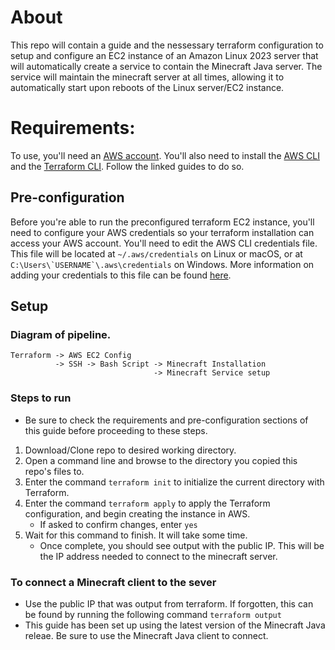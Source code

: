 # About 
This repo will contain a guide and the nessessary terraform configuration to setup and configure an EC2 instance of an Amazon Linux 2023 server that will automatically create a service to contain the Minecraft Java server. The service will maintain the minecraft server at all times, allowing it to automatically start upon reboots of the Linux server/EC2 instance.
# Requirements:
To use, you'll need an [AWS account](https://aws.amazon.com/). You'll also need to install the [AWS CLI](https://docs.aws.amazon.com/cli/latest/userguide/getting-started-install.html) and the [Terraform CLI](https://developer.hashicorp.com/terraform/tutorials/aws-get-started/install-cli). Follow the linked guides to do so. 

## Pre-configuration
Before you're able to run the preconfigured terraform EC2 instance, you'll need to configure your AWS credentials so your terraform installation can access your AWS account. 
You'll need to edit the AWS CLI credentials file. This file will be located at `~/.aws/credentials` on Linux or macOS, or at ``C:\Users\`USERNAME`\.aws\credentials`` on Windows. 
More information on adding your credentials to this file can be found [here](https://docs.aws.amazon.com/cli/latest/userguide/cli-configure-files.html).

## Setup
### Diagram of pipeline.
    Terraform -> AWS EC2 Config
			  -> SSH -> Bash Script -> Minecraft Installation
									-> Minecraft Service setup

### Steps to run
- Be sure to check the requirements and pre-configuration sections of this guide  before proceeding to these steps.
1. Download/Clone repo to desired working directory.
2. Open a command line and browse to the directory you copied this repo's files to.
3. Enter the command `terraform init` to initialize the current directory with Terraform.
4. Enter the command `terraform apply` to apply the Terraform configuration, and begin creating the instance in AWS.
	- If asked to confirm changes, enter `yes`
5. Wait for this command to finish. It will take some time.
	- Once complete, you should see output with the public IP. This will be the IP address needed to connect to the minecraft server.

### To connect a Minecraft client to the sever
- Use the public IP that was output from terraform. If forgotten, this can be found by running the following command `terraform output`
- This guide has been set up using the latest version of the Minecraft Java releae. Be sure to use the Minecraft Java client to connect.

